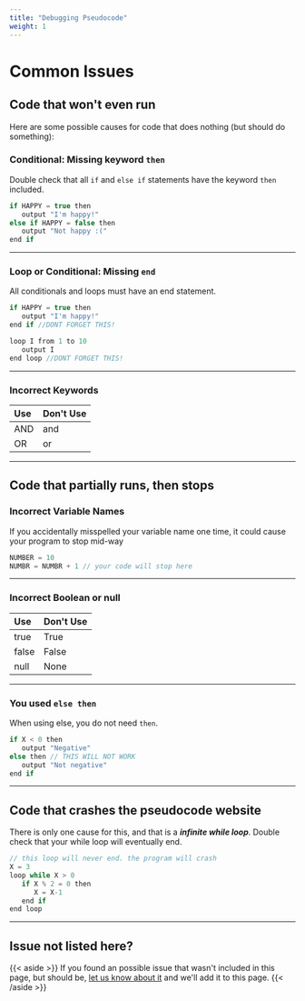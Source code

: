 ```yaml
---
title: "Debugging Pseudocode"
weight: 1
---
```



# Common Issues


## Code that won't even run
Here are some possible causes for code that does nothing (but should do something):



### Conditional: Missing keyword `then`
Double check that all `if` and `else if` statements have the keyword `then` included.

```java
if HAPPY = true then
   output "I'm happy!"
else if HAPPY = false then
   output "Not happy :("
end if
```
---

### Loop or Conditional: Missing `end`
All conditionals and loops must have an end statement.

```java
if HAPPY = true then
   output "I'm happy!"
end if //DONT FORGET THIS!
```

```java
loop I from 1 to 10
   output I
end loop //DONT FORGET THIS!
```

---

### Incorrect Keywords

| Use | Don't Use |
|:-----|:------------------|
| AND | and |
| OR | or   | 

---

## Code that partially runs, then stops

### Incorrect Variable Names
If you accidentally misspelled your variable name one time, it could cause your program to stop mid-way

```java
NUMBER = 10
NUMBR = NUMBR + 1 // your code will stop here
```

---

### Incorrect Boolean or null

| Use | Don't Use |
|:-----|:------------------|
| true | True |
| false | False   | 
| null | None   | 

---

### You used `else then`
When using else, you do not need `then`.

```java
if X < 0 then
   output "Negative"
else then // THIS WILL NOT WORK
   output "Not negative"
end if
```
---

## Code that crashes the pseudocode website

There is only one cause for this, and that is a ***infinite while loop***. Double check that your while loop will eventually end.

```java
// this loop will never end. the program will crash
X = 3
loop while X > 0
   if X % 2 = 0 then
      X = X-1
   end if
end loop
```
---

## Issue not listed here?

{{< aside >}}
If you found an possible issue that wasn't included in this page, but should be, [let us know about it](https://docs.google.com/forms/d/e/1FAIpQLScxDxwDYWmBCwgXCK8FyW7jESl0C0HfxOyK5wJxXKPcWhgD0A/viewform?usp=sf_link) and we'll add it to this page.
{{< /aside >}}
